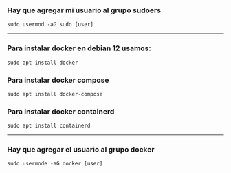 ### Hay que agregar mi usuario al grupo sudoers

```sudo usermod -aG sudo [user]```

---

### Para instalar docker en debian 12 usamos:

```sudo apt install docker```

### Para instalar docker compose

```sudo apt install docker-compose```

### Para instalar docker containerd

```sudo apt install containerd```

---

### Hay que agregar el usuario al grupo docker

```sudo usermode -aG docker [user]```